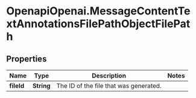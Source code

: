 # OpenapiOpenai.MessageContentTextAnnotationsFilePathObjectFilePath

## Properties

Name | Type | Description | Notes
------------ | ------------- | ------------- | -------------
**fileId** | **String** | The ID of the file that was generated. | 


